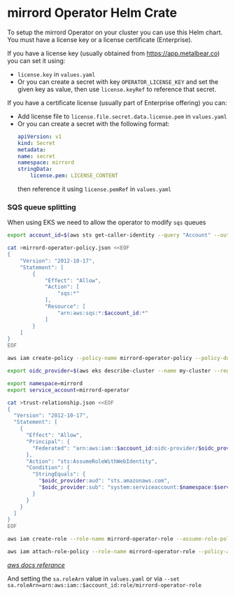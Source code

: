 # mirrord Operator Helm Crate

To setup the mirrord Operator on your cluster you can use this Helm chart.
You must have a license key or a license certificate (Enterprise).

If you have a license key (usually obtained from https://app.metalbear.co) you can set it using:
* `license.key` in `values.yaml`
* Or you can create a secret with key `OPERATOR_LICENSE_KEY` and set the given key as value, then use `license.keyRef` to reference that secret.

If you have a certificate license (usually part of Enterprise offering) you can:
* Add license file to `license.file.secret.data.license.pem` in `values.yaml`
* Or you can create a secret with the following format:
    ```yaml
    apiVersion: v1
    kind: Secret
    metadata:
    name: secret
    namespace: mirrord
    stringData:
        license.pem: LICENSE_CONTENT
    ```
    then reference it using `license.pemRef` in `values.yaml`


### SQS queue splitting

When using EKS we need to allow the operator to modify `sqs` queues

```bash
export account_id=$(aws sts get-caller-identity --query "Account" --output text)

cat >mirrord-operator-policy.json <<EOF
{
    "Version": "2012-10-17",
    "Statement": [
        {
            "Effect": "Allow",
            "Action": [
                "sqs:*"
            ],
            "Resource": [
                "arn:aws:sqs:*:$account_id:*"
            ]
        }
    ]
}
EOF

aws iam create-policy --policy-name mirrord-operator-policy --policy-document file://mirrord-operator-policy.json

export oidc_provider=$(aws eks describe-cluster --name my-cluster --region $AWS_REGION --query "cluster.identity.oidc.issuer" --output text | sed -e "s/^https:\/\///")

export namespace=mirrord
export service_account=mirrord-operator

cat >trust-relationship.json <<EOF
{
  "Version": "2012-10-17",
  "Statement": [
    {
      "Effect": "Allow",
      "Principal": {
        "Federated": "arn:aws:iam::$account_id:oidc-provider/$oidc_provider"
      },
      "Action": "sts:AssumeRoleWithWebIdentity",
      "Condition": {
        "StringEquals": {
          "$oidc_provider:aud": "sts.amazonaws.com",
          "$oidc_provider:sub": "system:serviceaccount:$namespace:$service_account"
        }
      }
    }
  ]
}
EOF

aws iam create-role --role-name mirrord-operator-role --assume-role-policy-document file://trust-relationship.json --description "Role for SQS splitting for mirrord-operator"

aws iam attach-role-policy --role-name mirrord-operator-role --policy-arn=arn:aws:iam::$account_id:policy/mirrord-operator-role

```
*[aws docs referance](https://docs.aws.amazon.com/eks/latest/userguide/associate-service-account-role.html)*

And setting the `sa.roleArn` value in `values.yaml` or via `--set sa.roleArn=arn:aws:iam::$account_id:role/mirrord-operator-role`
